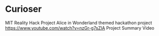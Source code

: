 # Curioser
MIT Reality Hack Project
Alice in Wonderland themed hackathon project
https://www.youtube.com/watch?v=nzGr-g7sZIA Project Summary Video
